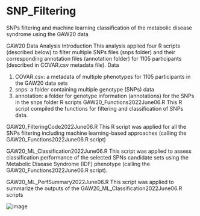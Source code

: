 # SNP_Filtering
SNPs filtering  and machine learning classification  of the metabolic disease syndrome using the GAW20 data 

GAW20 Data Analysis
Introduction 
This analysis applied four R scripts (described below) to filter multiple SNPs files (snps folder) and their corresponding annotation files (annotation folder) for 1105 participants (described in COVAR.csv metadata file).
Data 
1)	COVAR.csv: a metadata of multiple phenotypes for 1105 participants in the GAW20 data sets
2)	snps: a folder containing multiple genotype (SNPs) data
3)	annotation: a folder for genotype information (annotations) for the SNPs in the snps folder
 R scripts 
GAW20_Functions2022June06.R
This R script compiled the functions for filtering and classification of SNPs data.

GAW20_FilteringCode2022June06.R
This R script was applied for all the SNPs filtering including machine learning-based approaches (calling the GAW20_Functions2022June06.R script)

GAW20_ML_Classification2022June06.R
This script was applied to assess classification performance of the selected SPNs candidate sets using the Metabolic Disease Syndrome (IDF) phenotype (calling the GAW20_Functions2022June06.R script).

GAW20_ML_PerfSummary2022June06.R
This script was applied to summarize the outputs of the GAW20_ML_Classification2022June06.R scripts 

![image](https://user-images.githubusercontent.com/53820359/185928462-e9eaad20-6bd0-425c-bf31-d0f019ecd254.png)
